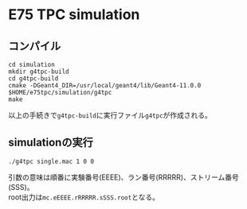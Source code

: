 # E75 TPC simulation
## コンパイル
```shell
cd simulation
mkdir g4tpc-build
cd g4tpc-build
cmake -DGeant4_DIR=/usr/local/geant4/lib/Geant4-11.0.0  $HOME/e75tpc/simulation/g4tpc
make
```
以上の手続きで`g4tpc-build`に実行ファイル`g4tpc`が作成される。
## simulationの実行
```shell
./g4tpc single.mac 1 0 0
```
引数の意味は順番に実験番号(EEEE)、ラン番号(RRRRR)、ストリーム番号(SSS)。  
root出力は`mc.eEEEE.rRRRRR.sSSS.root`となる。

